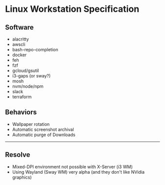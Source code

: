 # Linux Workstation Specification

## Software

- alacritty
- awscli
- bash-repo-completion
- docker
- feh
- fzf
- gcloud/gsutil
- i3-gaps (or sway?)
- mosh
- nvm/node/npm
- slack
- terraform

## Behaviors

- Wallpaper rotation
- Automatic screenshot archival
- Automatic purge of Downloads

---

## Resolve

- Mixed-DPI environment not possible with X-Server (i3 WM)
- Using Wayland (Sway WM) very alpha (and they don't like NVidia graphics)